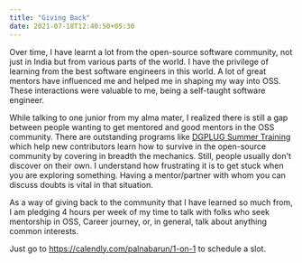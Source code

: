 ```yaml
---
title: "Giving Back"
date: 2021-07-18T12:40:50+05:30
---
```


Over time, I have learnt a lot from the open-source software community, not just in India but from various parts of the world. I have the privilege of learning from the best software engineers in this world. A lot of great mentors have influenced me and helped me in shaping my way into OSS. These interactions were valuable to me, being a self-taught software engineer.

While talking to one junior from my alma mater, I realized there is still a gap between people wanting to get mentored and good mentors in the OSS community. There are outstanding programs like [DGPLUG Summer Training](//foss.training) which help new contributors learn how to survive in the open-source community by covering in breadth the mechanics. Still, people usually don't discover on their own. I understand how frustrating it is to get stuck when you are exploring something. Having a mentor/partner with whom you can discuss doubts is vital in that situation.

As a way of giving back to the community that I have learned so much from, I am pledging 4 hours per week of my time to talk with folks who seek mentorship in OSS, Career journey, or, in general, talk about anything common interests.

Just go to https://calendly.com/palnabarun/1-on-1 to schedule a slot.
